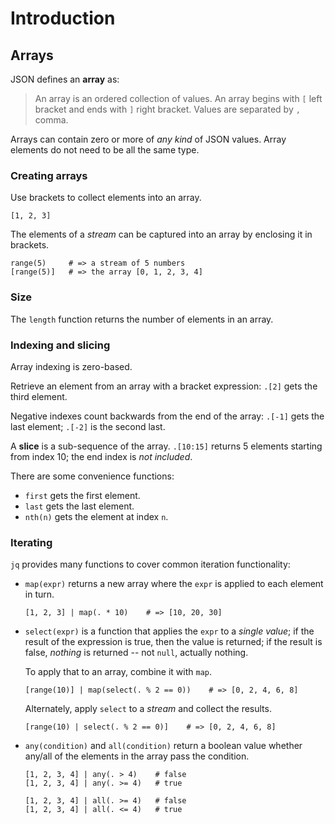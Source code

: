 # Introduction

## Arrays

JSON defines an **array** as:

> An array is an ordered collection of values.
> An array begins with `[` left bracket and ends with `]` right bracket.
> Values are separated by `,` comma.

Arrays can contain zero or more of _any kind_ of JSON values.
Array elements do not need to be all the same type.

### Creating arrays

Use brackets to collect elements into an array.

```jq
[1, 2, 3]
```

The elements of a _stream_ can be captured into an array by enclosing it in brackets.

```jq
range(5)     # => a stream of 5 numbers
[range(5)]   # => the array [0, 1, 2, 3, 4]
```

### Size

The `length` function returns the number of elements in an array.

### Indexing and slicing

Array indexing is zero-based.

Retrieve an element from an array with a bracket expression:
`.[2]` gets the third element.

Negative indexes count backwards from the end of the array:
`.[-1]` gets the last element; `.[-2]` is the second last.

A **slice** is a sub-sequence of the array.
`.[10:15]` returns 5 elements starting from index 10; the end index is _not included_.

There are some convenience functions:

- `first` gets the first element.
- `last` gets the last element.
- `nth(n)` gets the element at index `n`.

### Iterating

`jq` provides many functions to cover common iteration functionality:

- `map(expr)` returns a new array where the `expr` is applied to each element in turn.

  ```jq
  [1, 2, 3] | map(. * 10)    # => [10, 20, 30]

  ```

- `select(expr)` is a function that applies the `expr` to a _single value_;
  if the result of the expression is true, then the value is returned;
  if the result is false, _nothing_ is returned -- not `null`, actually nothing.

  To apply that to an array, combine it with `map`.

  ```jq
  [range(10)] | map(select(. % 2 == 0))    # => [0, 2, 4, 6, 8]
  ```

  Alternately, apply `select` to a _stream_ and collect the results.

  ```jq
  [range(10) | select(. % 2 == 0)]    # => [0, 2, 4, 6, 8]
  ```

- `any(condition)` and `all(condition)` return a boolean value whether any/all of the elements in the array pass the condition.

  ```jq
  [1, 2, 3, 4] | any(. > 4)    # false
  [1, 2, 3, 4] | any(. >= 4)   # true

  [1, 2, 3, 4] | all(. >= 4)   # false
  [1, 2, 3, 4] | all(. <= 4)   # true
  ```
